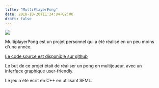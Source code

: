 ```yaml
---
title: "MultiPlayerPong"
date: 2018-10-20T11:34:04+02:00
draft: false
---
```


<img src="/images/pong.png" rel="MultiplayerPong">


MultiplayerPong est un projet personnel qui a été réalisé en un peu moins d'une année.

[Le code source est disponible sur github](https://github.com/AzariasB/MultiPlayerPong)

Le but de ce projet était de réaliser un pong en multijoueur, avec un inferface graphique user-friendly.

Le jeu a été écrit en C++ en utilisant SFML.
